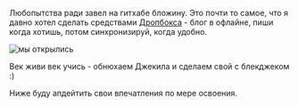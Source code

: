 Любопытства ради завел на гитхабе бложину.
Это почти то самое, что я давно хотел сделать средствами [Дропбокса](dropbox.com "Синий ящик") - блог в офлайне, пиши когда хотишь, потом синхронизируй, когда удобно.

![мы открылись](http://bombardir.butsa.ru/wp-content/uploads/2011/12/inaugurac3a7c3a3o.jpg)

Век живи век учись - обнюхаем Джекила и сделаем свой с блекджеком :)

Ниже буду апдейтить свои впечатления по мере освоения.